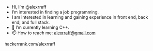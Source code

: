 - Hi, I’m @alexrraff
- I’m interested in finding a job programming.  
- I am interested in learning and gaining experience in front end, back end, and full stack.
- 🌱 I’m currently learning C++.
- 📫 How to reach me: alexrraff@gmail.com

hackerrank.com/alexrraff

<!---
alexrraff/alexrraff is a ✨ special ✨ repository because its `README.md` (this file) appears on your GitHub profile.
You can click the Preview link to take a look at your changes.
--->
